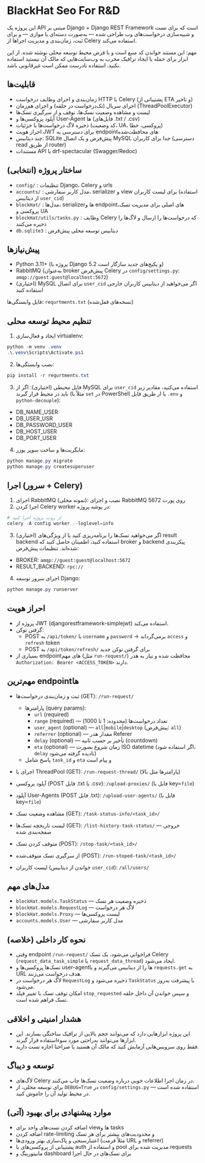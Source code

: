 # BlackHat Seo For R&D

این پروژه یک API مبتنی بر Django + Django REST Framework است که برای تست و شبیه‌سازی درخواست‌های وب طراحی شده — به‌صورت دسته‌ای یا موازی — و برای ثبت، زمان‌بندی و مدیریت اجراها از Celery استفاده می‌کند.

مهم: این مستند خواندن کد منبع است و با فرض محیط توسعه محلی نوشته شده. از این ابزار برای حمله یا ایجاد ترافیک مخرب به وب‌سایت‌هایی که مالک آن نیستید استفاده نکنید. استفاده نادرست ممکن است غیرقانونی باشد.

## قابلیت‌ها

- زمان‌بندی و اجرای وظایف درخواست HTTP با Celery (پشتیبانی از ETA و تاخیر)
- اجرای سریال (تک‌درخواست در حلقه) و اجرای هم‌زمان (ThreadPoolExecutor)
- لیست و مشاهده وضعیت تسک‌ها، توقف و از سرگیری تسک‌ها
- آپلود پروکسی‌ها و User-Agent ها (فایل‌های .txt / .csv)
- ذخیره لاگ درخواست‌ها با جزئیات (کد وضعیت، UA، پروکسی، خطا)
- احراز هویت JWT برای دسترسی به endpointهای محافظت‌شده
- چند دیتابیس: SQLite پیش‌فرض و یک اتصال MySQL جدا برای کاربران (دسترسی read از طریق router)
- مستندات API با drf-spectacular (Swagger/Redoc)

## ساختار پروژه (انتخابی)

- `config/` : تنظیمات Django، Celery و urls
- `accounts/` : مدل کاربر سفارشی، serializer و view برای لیست کاربران (استفاده از دیتابیس `user_cid`)
- `blockHat/` : مدل‌ها، serializerها و endpointهای اصلی برای مدیریت تسک، پروکسی و UA
- `blockHat/utils/tasks.py` : وظایف Celery که درخواست‌ها را ارسال و لاگ‌ها را ذخیره می‌کنند
- `db.sqlite3` : دیتابیس توسعه محلی پیش‌فرض

## پیش‌نیازها

- Python 3.11+ (پروژه با Django 5.2 و پکیج‌های جدید سازگار است)
- RabbitMQ (به‌عنوان broker پیش‌فرض Celery در `config/settings.py`: `amqp://guest:guest@localhost:5672`)
- (اختیاری) MySQL برای اتصال `user_cid` اگر می‌خواهید از دیتابیس کاربران خارجی استفاده کنید

فایل وابستگی‌ها: `requrtments.txt` (نسخه‌های قفل‌شده)

## تنظیم محیط توسعه محلی

1. ایجاد و فعال‌سازی virtualenv:

```powershell
python -m venv .venv
.\.venv\Scripts\Activate.ps1
```

2. نصب وابستگی‌ها:

```powershell
pip install -r requrtments.txt
```

3. فایل محیطی (اختیاری):
   اگر از MySQL برای `user_cid` استفاده می‌کنید، مقادیر زیر باید در محیط قرار گیرند (مثلاً با `set` در PowerShell یا از طریق فایل `.env` و `python-decouple`):

- DB_NAME_USER
- DB_USER_USR
- DB_PASSWORD_USER
- DB_HOST_USER
- DB_PORT_USER

4. مایگریت‌ها و ساخت سوپر یوزر:

```powershell
python manage.py migrate
python manage.py createsuperuser
```

## اجرا (سرور + Celery)

1. اجرای RabbitMQ (نمونه محلی): نصب و اجرای RabbitMQ روی پورت 5672
2. اجرا کردن Celery worker در پوشه پروژه:

```powershell
# از روت پروژه اجرا کنید
celery -A config worker --loglevel=info
```

3. (اختیاری) اگر می‌خواهید تسک‌ها را برنامه‌ریزی کنید یا از ویژگی‌های result backend استفاده کنید، اطمینان حاصل کنید که broker و backend پیکربندی شده‌اند. تنظیمات پیش‌فرض:

- BROKER: `amqp://guest:guest@localhost:5672`
- RESULT_BACKEND: `rpc://`

4. اجرای سرور توسعه Django:

```powershell
python manage.py runserver
```

## احراز هویت

- پروژه از JWT (djangorestframework-simplejwt) استفاده می‌کند.
- گرفتن توکن:
  - POST به `/api/token/` با `username` و `password` → برمی‌گرداند `access` و `refresh` token
  - POST به `/api/token/refresh/` برای گرفتن توکن جدید
- بسیاری از endpointهای مهم (مثل `run-request/`) محافظت شده و نیاز به هدر `Authorization: Bearer <ACCESS_TOKEN>` دارند.

## مهم‌ترین endpointها

- ثبت و زمان‌بندی درخواست‌ها (GET): `/run-request/`

  - پارامترها (query params):
    - `url` (required)
    - `range` (required) — تعداد درخواست‌ها (محدوده: 1 تا 1000)
    - `user_agent` (optional) — `all`|`mobile`|`desktop` (پیش‌فرض: `all`)
    - `referrer` (optional) — مقدار هدر Referer
    - `delay` (optional) — تأخیر بر حسب ثانیه (countdown)
    - `eta` (optional) — زمان شروع بصورت ISO datetime (اگر استفاده شود، `delay` نادیده گرفته می‌شود)
  - پاسخ شامل `task_id` و `eta` و پیام است
- اجرای با ThreadPool (GET): `/run-request-thread/` (پارامترها مثل بالا)
- آپلود پروکسی (POST فایل .txt یا .csv): `/upload-proxies/` (فایل با key=`file`)
- آپلود User-Agents (POST فایل .txt): `/upload-user-agents/` (فایل با key=`file`)
- مشاهده وضعیت تسک (GET): `/task-status-info/<task_id>/`
- لیست تاریخچه تسک‌ها (GET): `/list-history-task-status/` — خروجی صفحه‌بندی شده
- متوقف کردن تسک (POST): `/stop-task/<task_id>/`
- از سرگیری تسک متوقف‌شده (POST): `/run-stoped-task/<task_id>/`
- لیست کاربران (خواندن از دیتابیس `user_cid`): `/all/users/`

## مدل‌های مهم

- `blockHat.models.TaskStatus` — ذخیره وضعیت هر تسک
- `blockHat.models.RequestLog` — لاگ هر درخواست
- `blockHat.models.Proxy` — لیست پروکسی‌ها
- `accounts.models.User` — مدل کاربر سفارشی

## نحوه کار داخلی (خلاصه)

- وقتی endpoint `/run-request/` فراخوانی می‌شود، یک تسک Celery (`request_data_task_simple` یا `request_data_thread`) ایجاد می‌شود.
- تسک‌ها پروکسی‌ها و user-agentها را از دیتابیس می‌گیرند و با `requests.get` به URL هدف درخواست می‌زنند.
- لاگ هر درخواست در `RequestLog` ذخیره می‌شود و `TaskStatus` با پیشرفت به‌روز می‌شود.
- امکان توقف تسک با تغییر فیلد `stop_requested` و سپس خواندن آن داخل حلقه تسک فراهم شده است.

## هشدار امنیتی و اخلاقی

- این پروژه ابزارهایی دارد که می‌توانند حجم بالایی از ترافیک ساختگی بسازند. این ابزارها می‌توانند به‌راحتی مورد سوءاستفاده قرار گیرند.
- فقط روی سرویس‌هایی آزمایش کنید که مالک آن هستید یا صراحتا اجازه تست دارید.

## توسعه و دیباگ

- لاگ‌های Celery در زمان اجرا اطلاعات خوبی درباره وضعیت تسک‌ها چاپ می‌کنند.
- برای توسعه محلی، از `DEBUG=True` در `config/settings.py` استفاده شده است — در محیط تولید آن را خاموش کنید.

## موارد پیشنهادی برای بهبود (آتی)

- اضافه کردن تست‌های واحد برای viewها و tasks
- اضافه کردن rate-limiting و محدودیت‌های بیشتر برای هر تسک
- اعتبارسنجی و پاک‌سازی بهتر ورودی‌ها (مثلاً فرمت URL و referrer)
- پشتیبانی از پروکسی‌های با auth و استفاده از pool مدیریت شده برای requests
- مانیتورینگ و dashboard برای تسک‌های در حال اجرا
